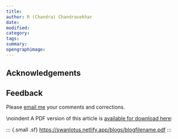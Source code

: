 ```yaml
---
title:
author: R (Chandra) Chandrasekhar
date:
modified:
category:
tags:
summary:
opengraphimage:
---
```


## Acknowledgements

## Feedback

Please [email me](mailto:feedback.swanlotus@gmail.com) your comments and
corrections.

\noindent A PDF version of this article is [available for download here]({attach}./blogfilename.pdf):

::: {.small .sf}
<https://swanlotus.netlify.app/blogs/blogfilename.pdf>
:::
